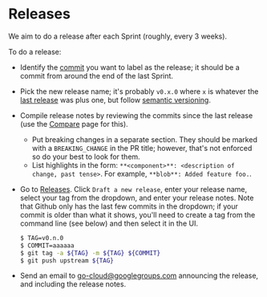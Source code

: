 # Releases

We aim to do a release after each Sprint (roughly, every 3 weeks).

To do a release:

-   Identify the [commit](https://github.com/google/go-cloud/commits/master) you
    want to label as the release; it should be a commit from around the end of
    the last Sprint.
-   Pick the new release name; it's probably `v0.x.0` where `x` is whatever the
    [last release](https://github.com/google/go-cloud/releases/latest) was plus
    one, but follow [semantic versioning](https://semver.org/).
-   Compile release notes by reviewing the commits since the last release (use
    the [Compare](https://github.com/google/go-cloud/compare/v0.1.1...v0.2.0)
    page for this).
    -   Put breaking changes in a separate section. They should be marked with a
        `BREAKING_CHANGE` in the PR title; however, that's not enforced so do
        your best to look for them.
    -   List highlights in the form: `**<component>**: <description of change,
        past tense>`. For example, `**blob**: Added feature foo.`.
-   Go to [Releases](https://github.com/google/go-cloud/releases). Click `Draft
    a new release`, enter your release name, select your tag from the dropdown,
    and enter your release notes. Note that Github only has the last few commits
    in the dropdown; if your commit is older than what it shows, you'll need to
    create a tag from the command line (see below) and then select it in the UI.

    ```bash
    $ TAG=v0.n.0
    $ COMMIT=aaaaaa
    $ git tag -a ${TAG} -m ${TAG} ${COMMIT}
    $ git push upstream ${TAG}
    ```

-   Send an email to
    [go-cloud@googlegroups.com](https://groups.google.com/forum/#!forum/go-cloud)
    announcing the release, and including the release notes.
